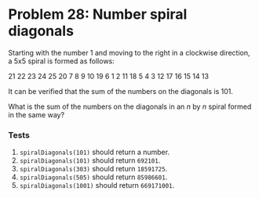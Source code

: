 # Problem 28: Number spiral diagonals

Starting with the number 1 and moving to the right in a clockwise direction, a 5x5 spiral is formed as follows:

21 22 23 24 25
20  7  8  9 10
19  6  1  2 11
18  5  4  3 12
17 16 15 14 13


It can be verified that the sum of the numbers on the diagonals is 101.

What is the sum of the numbers on the diagonals in an *n* by *n* spiral formed in the same way?



### Tests

1.  `spiralDiagonals(101)` should return a number.
2.  `spiralDiagonals(101)` should return `692101`.
3.  `spiralDiagonals(303)` should return `18591725`.
4.  `spiralDiagonals(505)` should return `85986601`.
5.  `spiralDiagonals(1001)` should return `669171001`.
